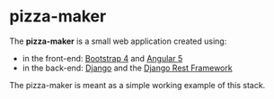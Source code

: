 # pizza-maker #

The **pizza-maker** is a small web application created using:

*   in the front-end: [Bootstrap 4][1] and [Angular 5][2]
*   in the back-end: [Django][3] and the [Django Rest Framework][4]

The pizza-maker is meant as a simple working example of this stack.

<!-- Links -->

[1]: https://getbootstrap.com/ "Bootstrap"
[2]: https://angular.io/ "Angular"
[3]: https://www.djangoproject.com/ "Django"
[4]: http://www.django-rest-framework.org/ "Django Rest Framework"

